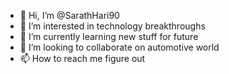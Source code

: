- 👋 Hi, I’m @SarathHari90
- 👀 I’m interested in technology breakthroughs
- 🌱 I’m currently learning new stuff for future
- 💞️ I’m looking to collaborate on automotive world
- 📫 How to reach me figure out 

<!---
SarathHari90/SarathHari90 is a ✨ special ✨ repository because its `README.md` (this file) appears on your GitHub profile.
You can click the Preview link to take a look at your changes.
--->
